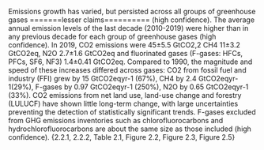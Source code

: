 Emissions growth has varied, but persisted across all groups of greenhouse gases 
=======lesser claims==========
(high confidence). The average annual emission levels of the last decade (2010-2019) were higher than in any previous decade for each group of greenhouse gases (high confidence). In 2019, CO2 emissions were 45±5.5 GtCO2,2 CH4 11±3.2 GtCO2eq, N2O 2.7±1.6 GtCO2eq and fluorinated gases (F-gases: HFCs, PFCs, SF6, NF3) 1.4±0.41 GtCO2eq. Compared to 1990, the magnitude and speed of these increases differed across gases: CO2 from fossil fuel and industry (FFI) grew by 15 GtCO2eqyr-1 (67%), CH4 by 2.4 GtCO2eqyr-1(29%), F-gases by 0.97 GtCO2eqyr-1 (250%), N2O by 0.65 GtCO2eqyr-1 (33%). CO2 emissions from net land use, land-use change and forestry (LULUCF) have shown little long-term change, with large uncertainties preventing the detection of statistically significant trends. F-gases excluded from GHG emissions inventories such as chlorofluorocarbons and hydrochlorofluorocarbons are about the same size as those included (high confidence). {2.2.1, 2.2.2, Table 2.1, Figure 2.2, Figure 2.3, Figure 2.5}